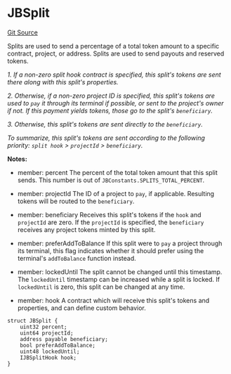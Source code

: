# JBSplit
[Git Source](https://github.com/Bananapus/nana-core/blob/2998dca2fbd2658e2c8791d6dc8348147d69e28e/src/structs/JBSplit.sol)

Splits are used to send a percentage of a total token amount to a specific contract, project, or address.
Splits are used to send payouts and reserved tokens.

*1. If a non-zero split hook contract is specified, this split's tokens are sent there along with this split's
properties.*

*2. Otherwise, if a non-zero project ID is specified, this split's tokens are used to `pay` it through its
terminal if possible, or sent to the project's owner if not. If this payment yields tokens, those go to the split's
`beneficiary`.*

*3. Otherwise, this split's tokens are sent directly to the `beneficiary`.*

*To summarize, this split's tokens are sent according to the following priority: `split hook` > `projectId` >
`beneficiary`.*

**Notes:**
- member: percent The percent of the total token amount that this split sends. This number is out of
`JBConstants.SPLITS_TOTAL_PERCENT`.

- member: projectId The ID of a project to `pay`, if applicable. Resulting tokens will be routed to the
`beneficiary`.

- member: beneficiary Receives this split's tokens if the `hook` and `projectId` are zero. If the `projectId`
is specified, the `beneficiary` receives any project tokens minted by this split.

- member: preferAddToBalance If this split were to `pay` a project through its terminal, this flag indicates
whether it should prefer using the terminal's `addToBalance` function instead.

- member: lockedUntil The split cannot be changed until this timestamp. The `lockedUntil` timestamp can be
increased while a split is locked. If `lockedUntil` is zero, this split can be changed at any time.

- member: hook A contract which will receive this split's tokens and properties, and can define custom
behavior.


```solidity
struct JBSplit {
    uint32 percent;
    uint64 projectId;
    address payable beneficiary;
    bool preferAddToBalance;
    uint48 lockedUntil;
    IJBSplitHook hook;
}
```

